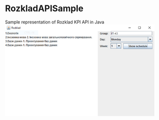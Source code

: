 # RozkladAPISample
Sample representation of Rozklad KPI API in Java
<br>
<img height="300" src="https://github.com/JekaK/RozkladAPISample/blob/master/doc/Rozklad.PNG"/>
<br>

